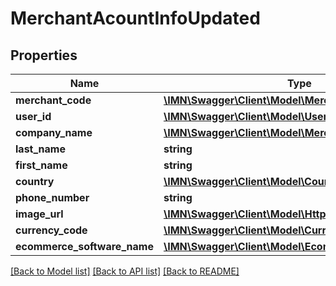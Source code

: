# MerchantAcountInfoUpdated

## Properties
Name | Type | Description | Notes
------------ | ------------- | ------------- | -------------
**merchant_code** | [**\IMN\Swagger\Client\Model\MerchantCode**](MerchantCode.md) |  | 
**user_id** | [**\IMN\Swagger\Client\Model\UserId**](UserId.md) |  | 
**company_name** | [**\IMN\Swagger\Client\Model\MerchantCompanyName**](MerchantCompanyName.md) |  | 
**last_name** | **string** |  | 
**first_name** | **string** |  | 
**country** | [**\IMN\Swagger\Client\Model\CountryIsoCodeAlpha3**](CountryIsoCodeAlpha3.md) |  | 
**phone_number** | **string** |  | 
**image_url** | [**\IMN\Swagger\Client\Model\HttpUrl**](HttpUrl.md) |  | [optional] 
**currency_code** | [**\IMN\Swagger\Client\Model\CurrencyCode**](CurrencyCode.md) |  | 
**ecommerce_software_name** | [**\IMN\Swagger\Client\Model\EcommerceSoftwareName**](EcommerceSoftwareName.md) |  | [optional] 

[[Back to Model list]](../README.md#documentation-for-models) [[Back to API list]](../README.md#documentation-for-api-endpoints) [[Back to README]](../README.md)


